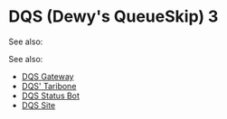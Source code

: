 # DQS (Dewy's QueueSkip) 3

See also:

See also:  

- [DQS Gateway](https://github.com/BitBuf/dqs-gateway)  
- [DQS' Taribone](https://github.com/BitBuf/dqs-taribone)  
- [DQS Status Bot](https://github.com/BitBuf/dqs-status)  
- [DQS Site](https://github.com/BitBuf/dqs-site)  
